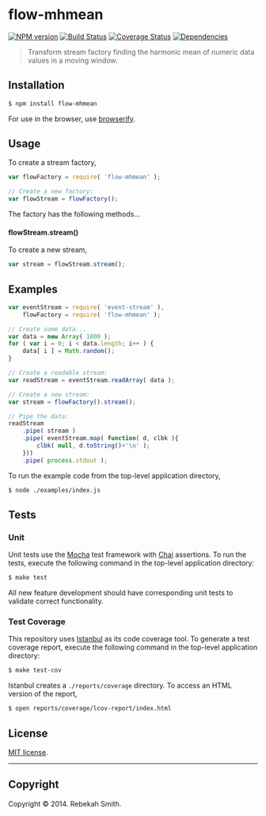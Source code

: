 flow-mhmean
===
[![NPM version][npm-image]][npm-url] [![Build Status][travis-image]][travis-url] [![Coverage Status][coveralls-image]][coveralls-url] [![Dependencies][dependencies-image]][dependencies-url]

> Transform stream factory finding the harmonic mean of numeric data values in a moving window.


## Installation

``` bash
$ npm install flow-mhmean
```

For use in the browser, use [browserify](https://github.com/substack/node-browserify).


## Usage

To create a stream factory,

``` javascript
var flowFactory = require( 'flow-mhmean' );

// Create a new factory:
var flowStream = flowFactory();
```

The factory has the following methods...


#### flowStream.stream()

To create a new stream,

``` javascript
var stream = flowStream.stream();
```


## Examples

``` javascript
var eventStream = require( 'event-stream' ),
	flowFactory = require( 'flow-mhmean' );

// Create some data...
var data = new Array( 1000 );
for ( var i = 0; i < data.length; i++ ) {
	data[ i ] = Math.random();
}

// Create a readable stream:
var readStream = eventStream.readArray( data );

// Create a new stream:
var stream = flowFactory().stream();

// Pipe the data:
readStream
	.pipe( stream )
	.pipe( eventStream.map( function( d, clbk ){
		clbk( null, d.toString()+'\n' );
	}))
	.pipe( process.stdout );
```

To run the example code from the top-level application directory,

``` bash
$ node ./examples/index.js
```


## Tests

### Unit

Unit tests use the [Mocha](http://visionmedia.github.io/mocha) test framework with [Chai](http://chaijs.com) assertions. To run the tests, execute the following command in the top-level application directory:

``` bash
$ make test
```

All new feature development should have corresponding unit tests to validate correct functionality.


### Test Coverage

This repository uses [Istanbul](https://github.com/gotwarlost/istanbul) as its code coverage tool. To generate a test coverage report, execute the following command in the top-level application directory:

``` bash
$ make test-cov
```

Istanbul creates a `./reports/coverage` directory. To access an HTML version of the report,

``` bash
$ open reports/coverage/lcov-report/index.html
```


## License

[MIT license](http://opensource.org/licenses/MIT). 


---
## Copyright

Copyright &copy; 2014. Rebekah Smith.


[npm-image]: http://img.shields.io/npm/v/flow-mhmean.svg
[npm-url]: https://npmjs.org/package/flow-mhmean

[travis-image]: http://img.shields.io/travis/flow-io/flow-mhmean/master.svg
[travis-url]: https://travis-ci.org/flow-io/flow-mhmean

[coveralls-image]: https://img.shields.io/coveralls/flow-io/flow-mhmean/master.svg
[coveralls-url]: https://coveralls.io/r/flow-io/flow-mhmean?branch=master

[dependencies-image]: http://img.shields.io/david/flow-io/flow-mhmean.svg
[dependencies-url]: https://david-dm.org/flow-io/flow-mhmean

[dev-dependencies-image]: http://img.shields.io/david/dev/flow-io/flow-mhmean.svg
[dev-dependencies-url]: https://david-dm.org/dev/flow-io/flow-mhmean

[github-issues-image]: http://img.shields.io/github/issues/flow-io/flow-mhmean.svg
[github-issues-url]: https://github.com/flow-io/flow-mhmean/issues
